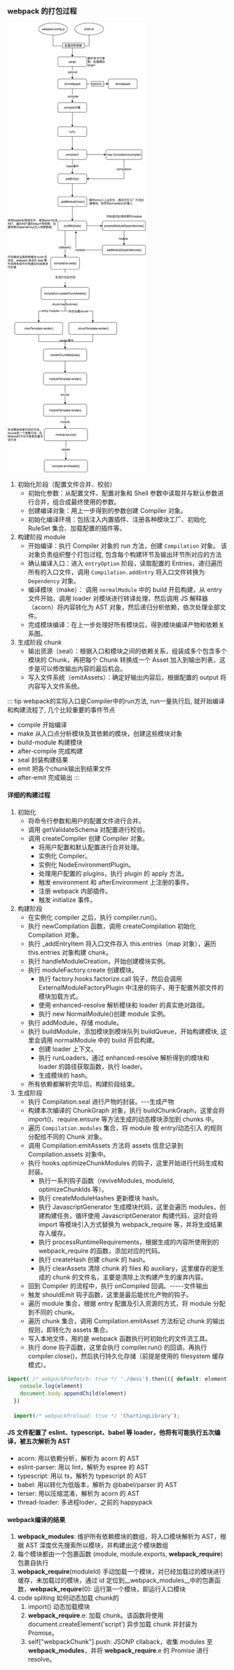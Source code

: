 ### webpack 的打包过程

![整体流程图](./webpack.png)

1. 初始化阶段（配置文件合并、校验）
   + 初始化参数：从配置文件、配置对象和 Shell 参数中读取并与默认参数进行合并，组合成最终使用的参数。
   + 创建编译对象：用上一步得到的参数创建 Compiler 对象。
   + 初始化编译环境：包括注入内置插件、注册各种模块工厂、初始化 RuleSet 集合、加载配置的插件等。
2. 构建阶段 module
   + 开始编译：执行 Compiler 对象的 run 方法，创建 `Compilation` 对象。 该对象负责组织整个打包过程, 包含每个构建环节及输出环节所对应的方法
   + 确认编译入口：进入 `entryOption` 阶段，读取配置的 Entries，递归遍历所有的入口文件，调用 `Compilation.addEntry` 将入口文件转换为 `Dependency` 对象。
   + 编译模块（make）： 调用 `normalModule` 中的 build 开启构建，从 entry 文件开始，调用 loader 对模块进行转译处理，然后调用 JS 解释器（acorn）将内容转化为 AST 对象，然后递归分析依赖，依次处理全部文件。
   + 完成模块编译：在上一步处理好所有模块后，得到模块编译产物和依赖关系图。
3. 生成阶段 chunk
   + 输出资源（seal）：根据入口和模块之间的依赖关系，组装成多个包含多个模块的 Chunk，再把每个 Chunk 转换成一个 Asset 加入到输出列表，这步是可以修改输出内容的最后机会。
   + 写入文件系统（emitAssets）：确定好输出内容后，根据配置的 output 将内容写入文件系统。

::: tip
webpack的实际入口是Compiler中的run方法, run一量执行后, 就开始编译和构建流程了, 几个比较重要的事件节点
+ compile 开始编译
+ make 从入口点分析模块及其依赖的模块，创建这些模块对象
+ build-module 构建模块
+ after-compile 完成构建
+ seal 封装构建结果
+ emit 把各个chunk输出到结果文件
+ after-emit 完成输出
:::

#### 详细的构建过程

1. 初始化
   + 将命令行参数和用户的配置文件进行合并。
   + 调用 getValidateSchema 对配置进行校验。
   + 调用 createCompiler 创建 Compiler 对象。
     + 将用户配置和默认配置进行合并处理。
     + 实例化 Compiler。
     + 实例化 NodeEnvironmentPlugin。
     + 处理用户配置的 plugins，执行 plugin 的 apply 方法。
     + 触发 environment 和 afterEnvironment 上注册的事件。
     + 注册 webpack 内部插件。
     + 触发 initialize 事件。
2. 构建阶段
   + 在实例化 compiler 之后，执行 compiler.run()。
   + 执行 newCompilation 函数，调用 createCompilation 初始化 Compilation 对象。
   + 执行 _addEntryItem 将入口文件存入 this.entries（map 对象），遍历 this.entries 对象构建 chunk。
   + 执行 handleModuleCreation，开始创建模块实例。
   + 执行 moduleFactory.create 创建模块。
     + 执行 factory.hooks.factorize.call 钩子，然后会调用 ExternalModuleFactoryPlugin 中注册的钩子，用于配置外部文件的模块加载方式。
     + 使用 enhanced-resolve 解析模块和 loader 的真实绝对路径。
     + 执行 new NormalModule()创建 module 实例。
   + 执行 addModule，存储 module。
   + 执行 buildModule，添加模块到模块队列 buildQueue，开始构建模块, 这里会调用 normalModule 中的 build 开启构建。
     + 创建 loader 上下文。
     + 执行 runLoaders，通过 enhanced-resolve 解析得到的模块和 loader 的路径获取函数，执行 loader。
     + 生成模块的 hash。
   + 所有依赖都解析完毕后，构建阶段结束。
3. 生成阶段
   + 执行 Compilation.seal 进行产物的封装。---生成产物
   + 构建本次编译的 ChunkGraph 对象，执行 buildChunkGraph，这里会将 import()、require.ensure 等方法生成的动态模块添加到 chunks 中。
   + 遍历 `Compilation.modules` 集合，将 module 按 entry/动态引入 的规则分配给不同的 Chunk 对象。
   + 调用 Compilation.emitAssets 方法将 assets 信息记录到 Compilation.assets 对象中。
   + 执行 hooks.optimizeChunkModules 的钩子，这里开始进行代码生成和封装。
     + 执行一系列钩子函数（reviveModules, moduleId, optimizeChunkIds 等）。
     + 执行 createModuleHashes 更新模块 hash。
     + 执行 JavascriptGenerator 生成模块代码，这里会遍历 modules，创建构建任务，循环使用 JavascriptGenerator 构建代码，这时会将 import 等模块引入方式替换为 webpack_require 等，并将生成结果存入缓存。
     + 执行 processRuntimeRequirements，根据生成的内容所使用到的 webpack_require 的函数，添加对应的代码。
     + 执行 createHash 创建 chunk 的 hash。
     + 执行 clearAssets 清除 chunk 的 files 和 auxiliary，这里缓存的是生成的 chunk 的文件名，主要是清除上次构建产生的废弃内容。
   + 回到 Compiler 的流程中，执行 onCompiled 回调。-----文件输出​
   + 触发 shouldEmit 钩子函数，这里是最后能优化产物的钩子。
   + 遍历 module 集合，根据 entry 配置及引入资源的方式，将 module 分配到不同的 chunk。
   + 遍历 chunk 集合，调用 Compilation.emitAsset 方法标记 chunk 的输出规则，即转化为 assets 集合。
   + 写入本地文件，用的是 webpack 函数执行时初始化的文件流工具。
   + 执行 done 钩子函数，这里会执行 compiler.run() 的回调，再执行 compiler.close()，然后执行持久化存储（前提是使用的 filesystem 缓存模式）。

```javascript
import( /* webpackPrefetch: true */ './desc').then(({ default: element }) => {
    console.log(element)
    document.body.appendChild(element)
  })

  import(/* webpackPreload: true */ 'ChartingLibrary');
```

#### JS 文件配置了 eslint、typescript、babel 等 loader，他将有可能执行五次编译，被五次解析为 AST

+ acorn: 用以依赖分析，解析为 acorn 的 AST
+ eslint-parser: 用以 lint，解析为 espree 的 AST
+ typescript: 用以 ts，解析为 typescript 的 AST
+ babel: 用以转化为低版本，解析为 @babel/parser 的 AST
+ terser: 用以压缩混淆，解析为 acorn 的 AST
+ thread-loader: 多进程loder，之前的 happypack


#### webpack编译的结果

1. __webpack_modules__: 维护所有依赖模块的数组，将入口模块解析为 AST，根据 AST 深度优先搜索所以模块，并构建出这个模块数组
2. 每个模块都由一个包裹函数 (module, module.exports, __webpack_require__)包裹自执行
3. __webpack_require__(moduleId) 手动加载一个模块，对已经加载过的模块进行缓存，未加载过的模块，通过 id 定位到__webpack_modules__中的包裹函数，__webpack_require__(0): 运行第一个模块，即运行入口模块
4. code spliting 如何动态加载 chunk的
   1. import() 动态加载模块
   2. __webpack_require__.e: 加载 chunk。该函数将使用 document.createElement('script') 异步加载 chunk 并封装为 Promise。
   3. self["webpackChunk"].push: JSONP cllaback，收集 modules 至 __webpack_modules__，并将 __webpack_require__.e 的 Promise 进行 resolve。


